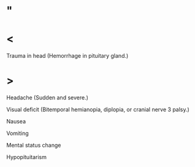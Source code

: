 # "

# <

Trauma in head
(Hemorrhage in pituitary gland.)

# >

Headache
(Sudden and severe.)

Visual deficit
(Bitemporal hemianopia, diplopia, or cranial nerve 3 palsy.)

Nausea

Vomiting

Mental status change

Hypopituitarism
